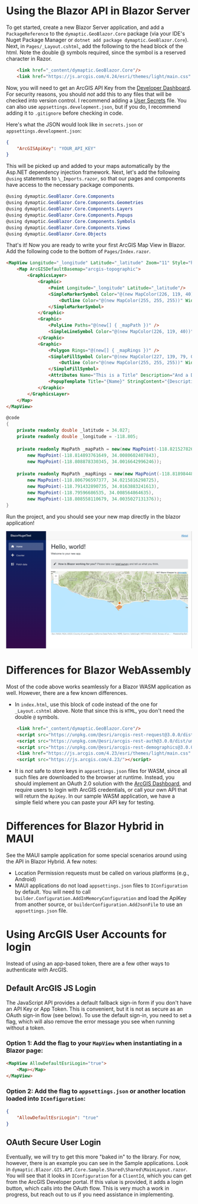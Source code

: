 ﻿# Using the Blazor API in Blazor Server

To get started, create a new Blazor Server application, and add a `PackageReference` to the `dymaptic.GeoBlazor.Core`
package (via your IDE's Nuget Package Manager or `dotnet add package dymaptic.GeoBlazor.Core`).
Next, in `Pages/_Layout.cshtml`, add the following to the head block of the html. Note the double @ symbols required,
since the symbol is a reserved character in Razor.

```html
    <link href="_content/dymaptic.GeoBlazor.Core"/>
    <link href="https://js.arcgis.com/4.24/esri/themes/light/main.css" rel="stylesheet"/>
```

Now, you will need to get an ArcGIS API Key from the [Developer Dashboard](https://developers.arcgis.com/dashboard/).
For security reasons, you should _not_ add this to any files that will be checked into version control.
I recommend adding a [User Secrets](https://docs.microsoft.com/en-us/aspnet/core/security/app-secrets?view=aspnetcore-6.0&tabs=windows) file.
You can also use `appsettings.development.json`, but if you do, I recommend adding it to `.gitignore` before checking in code.

Here's what the JSON would look like in `secrets.json` or `appsettings.development.json`:

```json
{
    "ArcGISApiKey": "YOUR_API_KEY"
}
```

This will be picked up and added to your maps automatically by the Asp.NET dependency injection framework.
Next, let's add the following `@using` statements to `\_Imports.razor`, so that our pages and components have access to
the necessary package components.

```csharp
@using dymaptic.GeoBlazor.Core.Components
@using dymaptic.GeoBlazor.Core.Components.Geometries
@using dymaptic.GeoBlazor.Core.Components.Layers
@using dymaptic.GeoBlazor.Core.Components.Popups
@using dymaptic.GeoBlazor.Core.Components.Symbols
@using dymaptic.GeoBlazor.Core.Components.Views
@using dymaptic.GeoBlazor.Core.Objects
```

That's it! Now you are ready to write your first ArcGIS Map View in Blazor. Add the following code to the bottom of `Pages/Index.razor`.

```html
<MapView Longitude="_longitude" Latitude="_latitude" Zoom="11" Style="height: 400px; width: 100%;">
    <Map ArcGISDefaultBasemap="arcgis-topographic">
        <GraphicsLayer>
            <Graphic>
                <Point Longitude="_longitude" Latitude="_latitude"/>
                <SimpleMarkerSymbol Color="@(new MapColor(226, 119, 40))">
                    <Outline Color="@(new MapColor(255, 255, 255))" Width="1"/>
                </SimpleMarkerSymbol>
            </Graphic>
            <Graphic>
                <PolyLine Paths="@(new[] { _mapPath })" />
                <SimpleLineSymbol Color="@(new MapColor(226, 119, 40))" Width="2"/>
            </Graphic>
            <Graphic>
                <Polygon Rings="@(new[] { _mapRings })" />
                <SimpleFillSymbol Color="@(new MapColor(227, 139, 79, 0.8))">
                    <Outline Color="@(new MapColor(255, 255, 255))" Width="1"/>
                </SimpleFillSymbol>
                <Attributes Name="This is a Title" Description="And a Description"/>
                <PopupTemplate Title="{Name}" StringContent="{Description}"/>
            </Graphic>
        </GraphicsLayer>
    </Map>
</MapView>
```

```csharp
@code
{
    private readonly double _latitude = 34.027; 
    private readonly double _longitude = -118.805;
  
    private readonly MapPath _mapPath = new(new MapPoint(-118.821527826096, 34.0139576938577),  
        new MapPoint(-118.814893761649, 34.0080602407843),
        new MapPoint(-118.808878330345, 34.0016642996246));
  
    private readonly MapPath _mapRings = new(new MapPoint(-118.818984489994, 34.0137559967283),
        new MapPoint(-118.806796597377, 34.0215816298725),
        new MapPoint(-118.791432890735, 34.0163883241613),
        new MapPoint(-118.79596686535, 34.008564864635),
        new MapPoint(-118.808558110679, 34.0035027131376));
}
```

Run the project, and you should see your new map directly in the blazor application!

<img src="sample1.png" width="600" />

# Differences for Blazor WebAssembly

Most of the code above works seamlessly for a Blazor WASM application as well. However, there are a few known differences.

- In `index.html`, use this block of code instead of the one for `_Layout.cshtml` above. Note that since this is `HTML`,
  you don't need the double `@` symbols.

```html
    <link href="_content/dymaptic.GeoBlazor.Core"/>
    <script src="https://unpkg.com/@esri/arcgis-rest-request@3.0.0/dist/umd/request.umd.js"></script>
    <script src="https://unpkg.com/@esri/arcgis-rest-auth@3.0.0/dist/umd/auth.umd.js"></script>
    <script src="https://unpkg.com/@esri/arcgis-rest-demographics@3.0.0/dist/umd/demographics.umd.js"></script>
    <link href="https://js.arcgis.com/4.23/esri/themes/light/main.css" rel="stylesheet"/>
    <script src="https://js.arcgis.com/4.23/"></script>
```

- It is _not_ safe to store keys in `appsettings.json` files for WASM, since all such files are downloaded to the browser
  at runtime. Instead, you should implement an OAuth 2.0 solution with the
  [ArcGIS Dashboard](https://developers.arcgis.com/applications/), and require users to login with ArcGIS credentials,
  or call your own API that will return the `ApiKey`. In our sample WASM application, we have a simple field where you
  can paste your API key for testing.

# Differences for Blazor Hybrid in MAUI

See the MAUI sample application for some special scenarios around using the API in Blazor Hybrid. A few notes:

- Location Permission requests must be called on various platforms (e.g., Android)
- MAUI applications do not load `appsettings.json` files to `IConfiguration` by default. You will need to call
  `builder.Configuration.AddInMemoryConfiguration` and load the ApiKey from another source, or
  `builderConfiguration.AddJsonFile` to use an `appsettings.json` file.

# Using ArcGIS User Accounts for login

Instead of using an app-based token, there are a few other ways to authenticate with ArcGIS.

## Default ArcGIS JS Login

The JavaScript API provides a default fallback sign-in form if you don't have an API Key or App Token.
This is convenient, but it is not as secure as an OAuth sign-in flow (see below). To use the default
sign-in, you need to set a flag, which will also remove the error message you see when running without
a token.

### Option 1: Add the flag to your `MapView` when instantiating in a Blazor page:

```html
<MapView AllowDefaultEsriLogin="true">
    <Map></Map>
</MapView>
```

### Option 2: Add the flag to `appsettings.json` or another location loaded into `IConfiguration`:

```json
{
    "AllowDefaultEsriLogin": "true"
}
```

## OAuth Secure User Login

Eventually, we will try to get this more "baked in" to the library. For now, however, there is an example you
can see in the Sample applications. Look in `dymaptic.Blazor.GIS.API.Core.Sample.Shared\Shared\MainLayout.razor`.
You will see that it looks in `IConfiguration` for a `ClientId`, which you can get from the ArcGIS Developer portal.
If this value is provided, it adds a login button, which calls into the OAuth flow. This is very much a work in
progress, but reach out to us if you need assistance in implementing.
